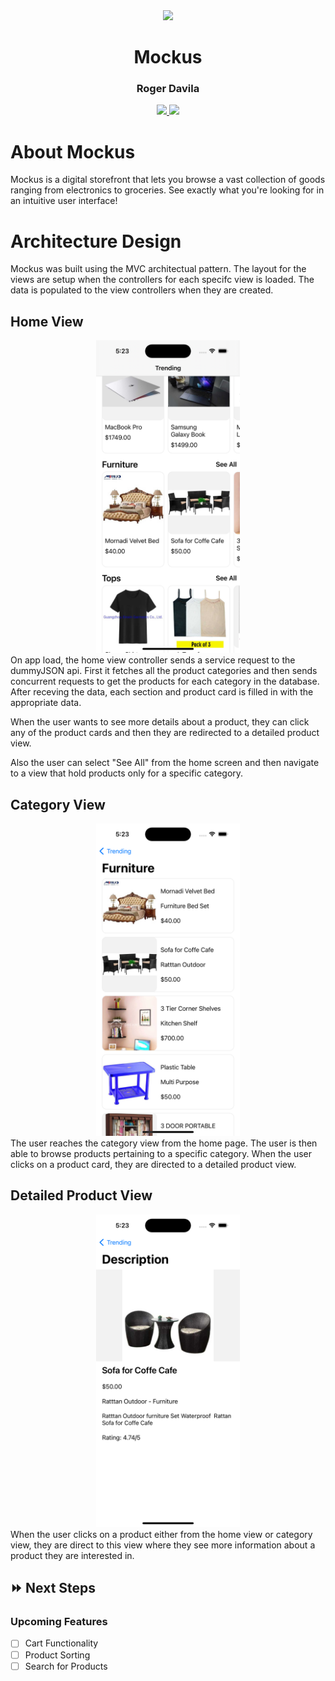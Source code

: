 <div align="center">
        <img src="./Near/images/usage-flow.png" height="500px">
    <h1>Mockus</h1>
    <h3>Roger Davila</h3>
        <a href="https://www.linkedin.com/in/roger-davila/" target="_blank">
      <img src="https://img.shields.io/badge/-linkedin.com/in/rogerdavila-blue?style=flat&``logo=Linkedin&logoColor=white">
    </a> 
    <a href="rogerddavila@gmail.com" target="_blank">
      <img src="https://img.shields.io/badge/-rogerddavila@gmail.com-c14438?style=flat&logo=Gmail&``logoColor=white">
    </a>
</div>

# About Mockus
Mockus is a digital storefront that lets you browse a vast collection of goods ranging from electronics to groceries. See exactly what you're looking for in an intuitive user interface!

# Architecture Design
Mockus was built using the MVC architectual pattern. The layout for the views are setup when the controllers for each specifc view is loaded. The data is populated to the view controllers when they are created.

## Home View
<div align="center">
    <img src="./Near/images/home-view.png" height="500px">
</div>
On app load, the home view controller sends a service request to the dummyJSON api. First it fetches all the product categories and then sends concurrent requests to get the products for each category in the database. After receving the data, each section and product card is filled in with the appropriate data.

When the user wants to see more details about a product, they can click any of the product cards and then they are redirected to a detailed product view.

Also the user can select "See All" from the home screen and then navigate to a view that hold products only for a specific category.

## Category View
<div align="center">
    <img src="./Near/images/category-list-view.png" height="500px">
</div>
The user reaches the category view from the home page. The user is then able to browse products pertaining to a specific category. When the user clicks on a product card, they are directed to a detailed product view.

## Detailed Product View
<div align="center">
    <img src="./Near/images/product-detail-view.png" height="500px">
</div>
When the user clicks on a product either from the home view or category view, they are direct to this view where they see more information about a product they are interested in.

## :fast_forward: Next Steps 
### Upcoming Features
- [ ] Cart Functionality
- [ ] Product Sorting
- [ ] Search for Products
